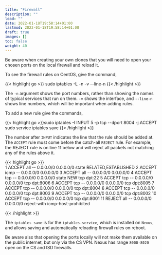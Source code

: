 ```yaml
---
title: "Firewall"
description: ""
lead: ""
date: 2022-01-18T19:58:14+01:00
lastmod: 2022-01-18T19:58:14+01:00
draft: true
images: []
toc: false
weight: 40
---
```


Be aware when creating your own clones that you will need to open your chosen ports on the local firewall and reload it.

To see the firewall rules on CentOS, give the command,

{{< highlight go >}}  sudo iptables -L -n -v --line-n {{< /highlight >}}

The `-n` argument shows the port numbers, rather than showing the names of typical services that run on them. `-v` shows the interface, and `--line-n` shows line numbers, which will be important when adding rules.

To add a new rule give the commands,

{{< highlight go >}}sudo iptables -I INPUT 5 -p tcp --dport 8004 -j ACCEPT
sudo service iptables save {{< /highlight >}}

The number after `INPUT` indicates the line that the rule should be added at. The `ACCEPT` rule must come before the catch-all `REJECT` rule. For example, the REJECT rule is on line 11 below and will reject all packets not matching any of the rules above it.

{{< highlight go >}}  
1    ACCEPT     all  --  0.0.0.0/0            0.0.0.0/0            state RELATED,ESTABLISHED
2    ACCEPT     icmp --  0.0.0.0/0            0.0.0.0/0
3    ACCEPT     all  --  0.0.0.0/0            0.0.0.0/0
4    ACCEPT     tcp  --  0.0.0.0/0            0.0.0.0/0            state NEW tcp dpt:22
5    ACCEPT     tcp  --  0.0.0.0/0            0.0.0.0/0            tcp dpt:8006
6    ACCEPT     tcp  --  0.0.0.0/0            0.0.0.0/0            tcp dpt:8005
7    ACCEPT     tcp  --  0.0.0.0/0            0.0.0.0/0            tcp dpt:8004
8    ACCEPT     tcp  --  0.0.0.0/0            0.0.0.0/0            tcp dpt:8003
9    ACCEPT     tcp  --  0.0.0.0/0            0.0.0.0/0            tcp dpt:8002
10   ACCEPT     tcp  --  0.0.0.0/0            0.0.0.0/0            tcp dpt:8001
11   REJECT     all  --  0.0.0.0/0            0.0.0.0/0            reject-with icmp-host-prohibited


 {{< /highlight >}}

The `iptables save` is for the `iptables-service`, which is installed on `Nexus`, and allows saving and automatically reloading firewall rules on reboot.

Be aware also that opening the ports locally will not make them available on the public internet, but only via the CS VPN. Nexus has range `8000-8020` open on the CS and ISD firewalls.